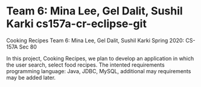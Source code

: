 # Team 6: Mina Lee, Gel Dalit, Sushil Karki cs157a-cr-eclipse-git

Cooking Recipes
Team 6: Mina Lee, Gel Dalit, Sushil Karki
Spring 2020: CS-157A Sec 80

In this project, Cooking Recipes, we plan to develop an application in which the user search, select food recipes. 
The intented requirements programming language: Java, JDBC, MySQL, additional may requirements may be added later. 
